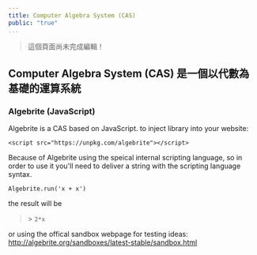 ```yaml
---
title: Computer Algebra System (CAS) 
public: "true"
...
```


> 這個頁面尚未完成編輯！

## Computer Algebra System (CAS) 是一個以代數為基礎的運算系統

### Algebrite (JavaScript)

Algebrite is a CAS based on JavaScript. to inject library into your website:

```
<script src="https://unpkg.com/algebrite"></script>
```

Because of Algebrite using the speical internal scripting language, so in order to use it you'll need to deliver a string with the scripting language syntax.

```
Algebrite.run('x + x')
```

the result will be

> \> `2*x`

or using the offical sandbox webpage for testing ideas: http://algebrite.org/sandboxes/latest-stable/sandbox.html